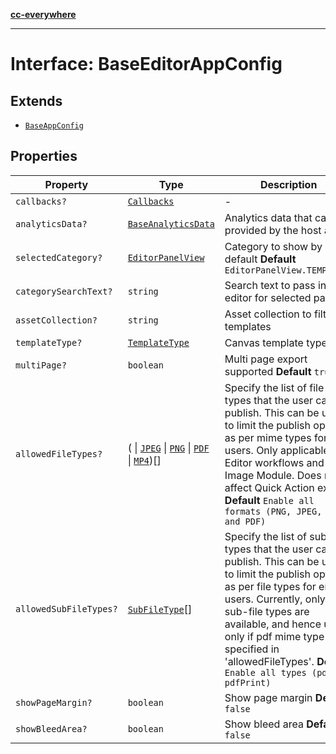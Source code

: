 [**cc-everywhere**](../../../../../../index.md)

***

# Interface: BaseEditorAppConfig

## Extends

- [`BaseAppConfig`](../../../design-config-types/interfaces/base-app-config.md)

## Properties

| Property | Type | Description | Inherited from |
| ------ | ------ | ------ | ------ |
| <a id="callbacks"></a> `callbacks?` | [`Callbacks`](../../../callbacks-types/interfaces/callbacks.md) | - | [`BaseAppConfig`](../../../design-config-types/interfaces/base-app-config.md).[`callbacks`](../../../design-config-types/interfaces/base-app-config.md#callbacks) |
| <a id="analyticsdata"></a> `analyticsData?` | [`BaseAnalyticsData`](../../../app-config-types/type-aliases/base-analytics-data.md) | Analytics data that can be provided by the host app | [`BaseAppConfig`](../../../design-config-types/interfaces/base-app-config.md).[`analyticsData`](../../../design-config-types/interfaces/base-app-config.md#analyticsdata) |
| <a id="selectedcategory"></a> `selectedCategory?` | [`EditorPanelView`](../../../app-config-types/enumerations/editor-panel-view.md) | Category to show by default **Default** `EditorPanelView.TEMPLATES` | - |
| <a id="categorysearchtext"></a> `categorySearchText?` | `string` | Search text to pass in the editor for selected panel. | - |
| <a id="assetcollection"></a> `assetCollection?` | `string` | Asset collection to filter templates | - |
| <a id="templatetype"></a> `templateType?` | [`TemplateType`](../../../app-config-types/enumerations/template-type.md) | Canvas template type | - |
| <a id="multipage"></a> `multiPage?` | `boolean` | Multi page export supported **Default** `true` | - |
| <a id="allowedfiletypes"></a> `allowedFileTypes?` | ( \| [`JPEG`](../../../asset-types/enumerations/image-file-type.md#jpeg) \| [`PNG`](../../../asset-types/enumerations/image-file-type.md#png) \| [`PDF`](../../../asset-types/enumerations/pdf-file-type.md#pdf) \| [`MP4`](../../../asset-types/enumerations/video-file-type.md#mp4))[] | Specify the list of file types that the user can publish. This can be used to limit the publish options as per mime types for end users. Only applicable for Editor workflows and Edit Image Module. Does not affect Quick Action export. **Default** `Enable all formats (PNG, JPEG, MP4 and PDF)` | - |
| <a id="allowedsubfiletypes"></a> `allowedSubFileTypes?` | [`SubFileType`](../../../asset-types/enumerations/sub-file-type.md)[] | Specify the list of sub-file types that the user can publish. This can be used to limit the publish options as per file types for end users. Currently, only PDF sub-file types are available, and hence used only if pdf mime type is specified in 'allowedFileTypes'. **Default** `Enable all types (pdf and pdfPrint)` | - |
| <a id="showpagemargin"></a> `showPageMargin?` | `boolean` | Show page margin **Default** `false` | - |
| <a id="showbleedarea"></a> `showBleedArea?` | `boolean` | Show bleed area **Default** `false` | - |
